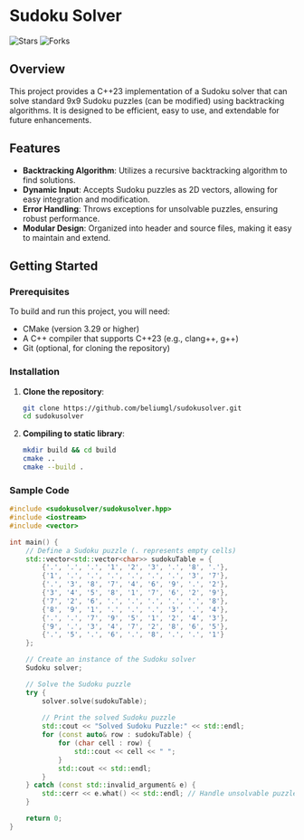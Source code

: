 # Sudoku Solver

![Stars](https://img.shields.io/github/stars/beliumgl/sudokusolver?style=social)
![Forks](https://img.shields.io/github/forks/beliumgl/sudokusolver?style=social)

## Overview

This project provides a C++23 implementation of a Sudoku solver that can solve standard 9x9 Sudoku puzzles (can be modified) using backtracking algorithms. It is designed to be efficient, easy to use, and extendable for future enhancements.

## Features

- **Backtracking Algorithm**: Utilizes a recursive backtracking algorithm to find solutions.
- **Dynamic Input**: Accepts Sudoku puzzles as 2D vectors, allowing for easy integration and modification.
- **Error Handling**: Throws exceptions for unsolvable puzzles, ensuring robust performance.
- **Modular Design**: Organized into header and source files, making it easy to maintain and extend.

## Getting Started

### Prerequisites

To build and run this project, you will need:

- CMake (version 3.29 or higher)
- A C++ compiler that supports C++23 (e.g., clang++, g++)
- Git (optional, for cloning the repository)

### Installation

1. **Clone the repository**:
   ```bash
   git clone https://github.com/beliumgl/sudokusolver.git
   cd sudokusolver
2. **Compiling to static library**:
   ```bash
   mkdir build && cd build
   cmake ..
   cmake --build .

### Sample Code

```cpp
#include <sudokusolver/sudokusolver.hpp>
#include <iostream>
#include <vector>

int main() {
    // Define a Sudoku puzzle (. represents empty cells)
    std::vector<std::vector<char>> sudokuTable = {
        {'.', '.', '.', '1', '2', '3', '.', '8', '.'},
        {'1', '.', '.', '.', '.', '.', '.', '3', '7'},
        {'.', '3', '8', '7', '4', '6', '9', '.', '2'},
        {'3', '4', '5', '8', '1', '7', '6', '2', '9'},
        {'7', '2', '6', '.', '.', '.', '.', '.', '8'},
        {'8', '9', '1', '.', '.', '.', '3', '.', '4'},
        {'.', '.', '7', '9', '5', '1', '2', '4', '3'},
        {'9', '.', '3', '4', '7', '2', '8', '6', '5'},
        {'.', '5', '.', '6', '.', '8', '.', '.', '1'}
    };

    // Create an instance of the Sudoku solver
    Sudoku solver;

    // Solve the Sudoku puzzle
    try {
        solver.solve(sudokuTable);
        
        // Print the solved Sudoku puzzle
        std::cout << "Solved Sudoku Puzzle:" << std::endl;
        for (const auto& row : sudokuTable) {
            for (char cell : row) {
                std::cout << cell << " ";
            }
            std::cout << std::endl;
        }
    } catch (const std::invalid_argument& e) {
        std::cerr << e.what() << std::endl; // Handle unsolvable puzzle case
    }

    return 0;
}

